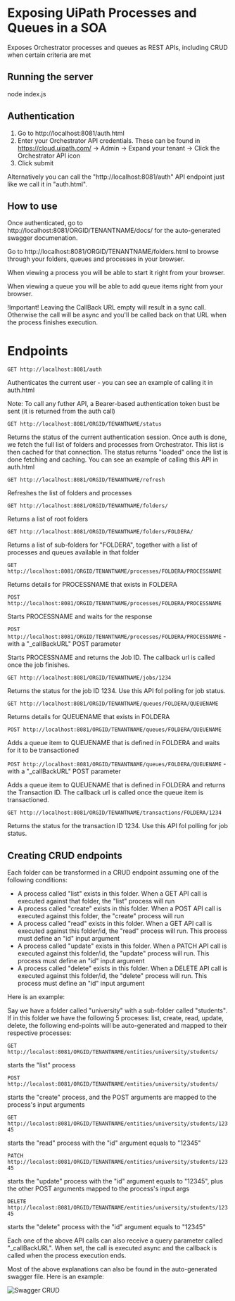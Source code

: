# Exposing UiPath Processes and Queues in a SOA
Exposes Orchestrator processes and queues as REST APIs, including CRUD when certain criteria are met

## Running the server
node index.js

## Authentication
1. Go to http://localhost:8081/auth.html
2. Enter your Orchestrator API credentials. These can be found in https://cloud.uipath.com/ -> Admin -> Expand your tenant -> Click the Orchestrator API icon
3. Click submit

Alternatively you can call the "http://localhost:8081/auth" API endpoint just like we call it in "auth.html".

## How to use
Once authenticated, go to http://localhost:8081/ORGID/TENANTNAME/docs/ for the auto-generated swagger documenation.

Go to http://localhost:8081/ORGID/TENANTNAME/folders.html to browse through your folders, queues and processes in your browser.

When viewing a process you will be able to start it right from your browser. 

When viewing a queue you will be able to add queue items right from your browser. 

!Important!
Leaving the CallBack URL empty will result in a sync call. Otherwise the call will be async and you'll be called back on that URL when the process finishes execution.

# Endpoints

`GET http://localhost:8081/auth`

Authenticates the current user - you can see an example of calling it in auth.html

Note: To call any futher API, a Bearer-based authentication token bust be sent (it is returned from the auth call)

`GET http://localhost:8081/ORGID/TENANTNAME/status`

Returns the status of the current authentication session. Once auth is done, we fetch the full list of folders and processes from Orchestrator. This list is then cached for that connection. The status returns "loaded" once the list is done fetching and caching. You can see an example of calling this API in auth.html

`GET http://localhost:8081/ORGID/TENANTNAME/refresh`

Refreshes the list of folders and processes

`GET http://localhost:8081/ORGID/TENANTNAME/folders/`

Returns a list of root folders

`GET http://localhost:8081/ORGID/TENANTNAME/folders/FOLDERA/`

Returns a list of sub-folders for "FOLDERA", together with a list of processes and queues available in that folder

`GET http://localhost:8081/ORGID/TENANTNAME/processes/FOLDERA/PROCESSNAME`

Returns details for PROCESSNAME that exists in FOLDERA

`POST http://localhost:8081/ORGID/TENANTNAME/processes/FOLDERA/PROCESSNAME`

Starts PROCESSNAME and waits for the response

`POST http://localhost:8081/ORGID/TENANTNAME/processes/FOLDERA/PROCESSNAME` - with a "\_callBackURL" POST parameter

Starts PROCESSNAME and returns the Job ID. The callback url is called once the job finishes.

`GET http://localhost:8081/ORGID/TENANTNAME/jobs/1234`

Returns the status for the job ID 1234. Use this API fol polling for job status.

`GET http://localhost:8081/ORGID/TENANTNAME/queues/FOLDERA/QUEUENAME`

Returns details for QUEUENAME that exists in FOLDERA

`POST http://localhost:8081/ORGID/TENANTNAME/queues/FOLDERA/QUEUENAME`

Adds a queue item to QUEUENAME that is defined in FOLDERA and waits for it to be transactioned

`POST http://localhost:8081/ORGID/TENANTNAME/queues/FOLDERA/QUEUENAME` - with a "\_callBackURL" POST parameter

Adds a queue item to QUEUENAME that is defined in FOLDERA and returns the Transaction ID. The callback url is called once the queue item is transactioned.

`GET http://localhost:8081/ORGID/TENANTNAME/transactions/FOLDERA/1234`

Returns the status for the transaction ID 1234. Use this API fol polling for job status.

## Creating CRUD endpoints
Each folder can be transformed in a CRUD endpoint assuming one of the following conditions:
* A process called "list" exists in this folder. When a GET API call is executed against that folder, the "list" process will run
* A process called "create" exists in this folder. When a POST API call is executed against this folder, the "create" process will run
* A process called "read" exists in this folder. When a GET API call is executed against this folder/id, the "read" process will run. This process must define an "id" input argument
* A process called "update" exists in this folder. When a PATCH API call is executed against this folder/id, the "update" process will run. This process must define an "id" input argument
* A process called "delete" exists in this folder. When a DELETE API call is executed against this folder/id, the "delete" process will run. This process must define an "id" input argument

Here is an example:

Say we have a folder called "university" with a sub-folder called "students".
If in this folder we have the following 5 proceses: list, create, read, update, delete, the following end-points will be auto-generated and mapped to their respective processes:

`GET http://localost:8081/ORGID/TENANTNAME/entities/university/students/`

starts the "list" process

`POST http://localost:8081/ORGID/TENANTNAME/entities/university/students/`

starts the "create" process, and the POST arguments are mapped to the process's input arguments

`GET http://localost:8081/ORGID/TENANTNAME/entities/university/students/12345`

starts the "read" process with the "id" argument equals to "12345"

`PATCH http://localost:8081/ORGID/TENANTNAME/entities/university/students/12345`

starts the "update" process with the "id" argument equals to "12345", plus the other POST arguments mapped to the process's input args

`DELETE http://localost:8081/ORGID/TENANTNAME/entities/university/students/12345`

starts the "delete" process with the "id" argument equals to "12345"

Each one of the above API calls can also receive a query parameter called "\_callBackURL". When set, the call is executed async and the callback is called when the process execution ends.

Most of the above explanations can also be found in the auto-generated swagger file. Here is an example:

![](https://content.screencast.com/users/BogdanCR/folders/Capture/media/bf22cdfe-ef9c-45b2-aac7-ed27356fe965/LWR_Recording.png "Swagger CRUD")

